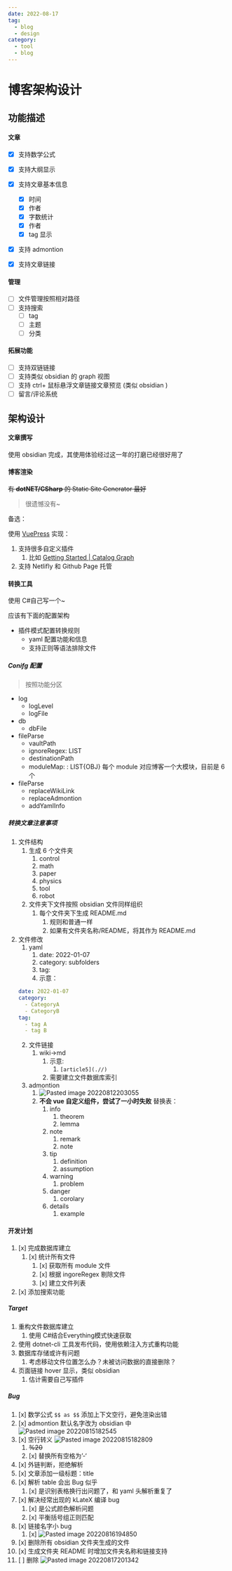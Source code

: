 ```yaml
---
date: 2022-08-17
tag:
  - blog
  - design
category:
  - tool
  - blog
---
```


# 博客架构设计


## 功能描述

#### 文章

- [x] 支持数学公式
- [x] 支持大纲显示
- [x] 支持文章基本信息
	- [x] 时间
	- [x] 作者
	- [x] 字数统计
	- [x] 作者
	- [x] tag 显示
- [x] 支持 admontion
- [x] 支持文章链接


#### 管理

- [ ] 文件管理按照相对路径
- [ ] 支持搜索
	- [ ] tag
	- [ ] 主题
	- [ ] 分类

#### 拓展功能

- [ ] 支持双链链接
- [ ] 支持类似 obsidian 的 graph 视图
- [ ] 支持 ctrl+ 鼠标悬浮文章链接文章预览 (类似 obsidian )
- [ ] 留言/评论系统

## 架构设计

#### 文章撰写

使用 obsidian 完成，其使用体验经过这一年的打磨已经很好用了

#### 博客渲染

~~有 **dotNET/CSharp** 的 Static Site Generator 最好~~

> 很遗憾没有~

备选：

使用 [VuePress](https://vuepress.vuejs.org/zh/) 实现：

1. 支持很多自定义插件
	1. 比如 [Getting Started | Catalog Graph](https://catalog-graph.netlify.app/guide/getting-started.html#installation)
2. 支持 Netlifly 和 Github Page 托管

#### 转换工具

使用 C#自己写一个~

应该有下面的配置架构

- 插件模式配置转换规则
	- yaml 配置功能和信息
	- 支持正则等语法排除文件

##### Conifg 配置
> 按照功能分区

- log
	- logLevel
	- logFile
- db
	- dbFile
- fileParse
	- vaultPath
	- ignoreRegex: LIST
	- destinationPath
	- moduleMap: : LIST{OBJ} 每个 module 对应博客一个大模块，目前是 6 个
- fileParse
	- replaceWikiLink
	- replaceAdmontion
	- addYamlInfo

##### 转换文章注意事项

1. 文件结构
	1. 生成 6 个文件夹
		1. control
		2. math
		3. paper
		4. physics
		5. tool
		6. robot
	2. 文件夹下文件按照 obsidian 文件同样组织
		1. 每个文件夹下生成 README.md
			1. 规则和普通一样
			2. 如果有文件夹名称/README，将其作为 README.md
2. 文件修改
	1. yaml
		1. date: 2022-01-07
		2. category: subfolders
		3. tag:
		4. 示意：
	```yaml
	date: 2022-01-07
	category:
	  - CategoryA 
	  - CategoryB
	tag:
	  - tag A
	  - tag B
	```
	2. 文件链接
		1. wiki→md
			1. 示意:
				1. `[article5](.//)`
			2. 需要建立文件数据库索引
	3. admontion
		1. ![Pasted image 20220812203055](./assets/Pasted-image-20220812203055.png)
		2. **不会 vue 自定义组件，尝试了一小时失败** 替换表：
			1. info
				1. theorem
				2. lemma
			2. note
				1. remark
				2. note
			3. tip
				1. definition
				2. assumption
			4. warning
				1. problem
			5. danger
				1. corolary
			6. details
				1. example


#### 开发计划

1. [x] 完成数据库建立
	1. [x] 统计所有文件
		1. [x] 获取所有 module 文件
		2. [x] 根据 ingoreRegex 剔除文件
		3. [x] 建立文件列表
2. [x] 添加搜索功能

##### Target

1. 重构文件数据库建立
	1. 使用 C#结合Everything模式快速获取
2. 使用 dotnet-cli 工具发布代码，使用依赖注入方式重构功能
3. 数据库存储或许有问题
	1. 考虑移动文件位置怎么办？未被访问数据的直接删除？
4. 页面链接 hover 显示，类似 obsidian
	1. 估计需要自己写插件

##### Bug

1. [x] 数学公式 `
$$
as
$$
` 添加上下文空行，避免渲染出错
2. [x] admontion 默认名字改为 obsidian 中 ![Pasted image 20220815182545](./assets/Pasted-image-20220815182545.png)
3. [x] 空行转义 ![Pasted image 20220815182809](./assets/Pasted-image-20220815182809.png)
	1. ~~%20~~
	2. [x] 替换所有空格为’-‘
4. [x] 外链判断，拒绝解析
5. [x] 文章添加一级标题：title
6. [x] 解析 table 会出 Bug 似乎
	1. [x] 是识别表格换行出问题了，和 yaml 头解析重复了
7. [x] 解决经常出现的 kLateX 编译 bug
	1. [x] 是公式颜色解析问题
	2. [x] 平衡括号组正则匹配
8. [x] 链接名字小 bug
	1. [x] ![Pasted image 20220816194850](./assets/Pasted-image-20220816194850.png)
9. [x] 删除所有 obsidian 文件夹生成的文件
10. [x] 生成文件夹 README 时增加文件夹名称和链接支持
11. [ ] 删除 ![Pasted image 20220817201342](./assets/Pasted-image-20220817201342.png)
